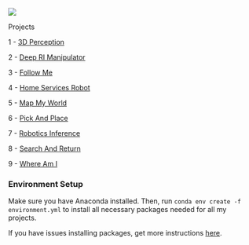 ![](https://media.giphy.com/media/QQTzV1uKTp5cs/giphy.gif)

Projects

1 - [3D Perception](https://github.com/2series/Robotics-Engineer/tree/master/Project%201%20-%203D%20Perception)

2 - [Deep RI Manipulator](https://github.com/2series/Robotics-Engineer/tree/master/Project%202%20-%20Deep%20Rl%20Manipulator)

3 - [Follow Me](https://github.com/2series/Robotics-Engineer/tree/master/Project%203%20-%20Follow%20Me)

4 - [Home Services Robot](https://github.com/2series/Robotics-Engineer/tree/master/Project%204%20-%20Home%20Services%20Robot)

5 - [Map My World](https://github.com/2series/Robotics-Engineer/tree/master/Project%205%20-%20Map%20My%20World)

6 - [Pick And Place](https://github.com/2series/Robotics-Engineer/tree/master/Project%206%20-%20Pick%20And%20Place)

7 - [Robotics Inference](https://github.com/2series/Robotics-Engineer/tree/master/Project%207%20-%20Robotics%20Inference)

8 - [Search And Return](https://github.com/2series/Robotics-Engineer/tree/master/Project%208%20-%20Search%20And%20Return)

9 - [Where Am I](https://github.com/2series/Robotics-Engineer/tree/master/Project%209%20-%20Where%20Am%20I)

### Environment Setup
Make sure you have Anaconda installed. Then, run `conda env create -f environment.yml` to install all necessary packages needed for all my projects.

If you have issues installing packages, get more instructions [here](https://github.com/ryan-keenan/RoboND-Python-Starterkit).

